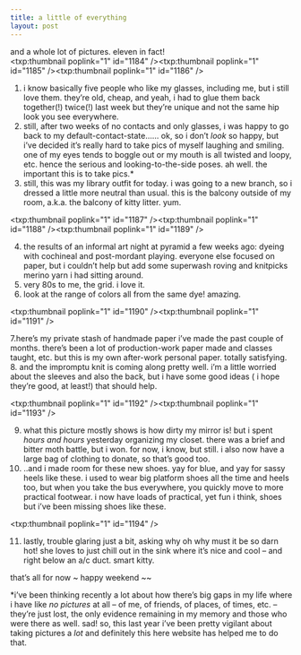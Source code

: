 ```yaml
---
title: a little of everything    
layout: post
---
```


and a whole lot of pictures. eleven in fact!   
<span class="pic3"><txp:thumbnail poplink="1" id="1184" /><txp:thumbnail poplink="1" id="1185" /><txp:thumbnail poplink="1" id="1186" /></span>

1. i know basically five people who like my glasses, including me, but i still love them. they&#8217;re old, cheap, and yeah, i had to glue them back together(!) twice(!) last week but they&#8217;re unique and not the same hip look you see everywhere.   
2. still, after two weeks of no contacts and only glasses, i was happy to go back to my default-contact-state&#8230;&#8230; ok, so i don&#8217;t *look* so happy, but i&#8217;ve decided it&#8217;s really hard to take pics of myself laughing and smiling. one of my eyes tends to boggle out or my mouth is all twisted and loopy, etc. hence the serious and looking-to-the-side poses. ah well. the important this is to take pics.*  
3. still, this was my library outfit for today. i was going to a new branch, so i dressed a little more neutral than usual. this is the balcony outside of my room, a.k.a. the balcony of kitty litter. yum.

<span class="pic3"><txp:thumbnail poplink="1" id="1187" /><txp:thumbnail poplink="1" id="1188" /><txp:thumbnail poplink="1" id="1189" /></span>

4. the results of an informal art night at pyramid a few weeks ago: dyeing with cochineal and post-mordant playing. everyone else focused on paper, but i couldn&#8217;t help but add some superwash roving and knitpicks merino yarn i had sitting around.  
5. very 80s to me, the grid. i love it.  
6. look at the range of colors all from the same dye! amazing. 

<span class="pic3"><txp:thumbnail poplink="1" id="1190" /><txp:thumbnail poplink="1" id="1191" /></span>

7.here&#8217;s my private stash of handmade paper i&#8217;ve made the past couple of months. there&#8217;s been a lot of production-work paper made and classes taught, etc. but this is my own after-work personal paper. totally satisfying.  
8. and the impromptu knit is coming along pretty well. i&#8217;m a little worried about the sleeves and also the back, but i have some good ideas ( i hope they&#8217;re good, at least!) that should help. 

<span class="pic3"><txp:thumbnail poplink="1" id="1192" /><txp:thumbnail poplink="1" id="1193" /></span>

9. what this picture mostly shows is how dirty my mirror is! but i spent *hours and hours* yesterday organizing my closet. there was a brief and bitter moth battle, but i won. for now, i know, but still. i also now have a large bag of clothing to donate, so that&#8217;s good too.  
10. ..and i made room for these new shoes. yay for blue, and yay for sassy heels like these. i used to wear big platform shoes all the time and heels too, but when you take the bus everywhere, you quickly move to more practical footwear. i now have loads of practical, yet fun i think, shoes but i&#8217;ve been missing shoes like these. 

<span class="pic3"><txp:thumbnail poplink="1" id="1194" /></span>

11. lastly, trouble glaring just a bit, asking why oh why must it be so darn hot! she loves to just chill out in the sink where it&#8217;s nice and cool &#8211; and right below an a/c duct. smart kitty. 

that&#8217;s all for now ~ happy weekend ~~

*i&#8217;ve been thinking recently a lot about how there&#8217;s big gaps in my life where i have like *no pictures* at all &#8211; of me, of friends, of places, of times, etc. &#8211; they&#8217;re just lost, the only evidence remaining in my memory and those who were there as well. sad! so, this last year i&#8217;ve been pretty vigilant about taking pictures a *lot* and definitely this here website has helped me to do that.